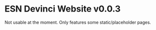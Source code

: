 # ESN Devinci Website v0.0.3

Not usable at the moment. Only features some static/placeholder pages.